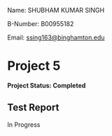 Name:		SHUBHAM KUMAR SINGH

B-Number:	B00955182

Email:		ssing163@binghamton.edu


# Project 5

<strong> Project Status: Completed </strong>

## Test Report

In Progress
